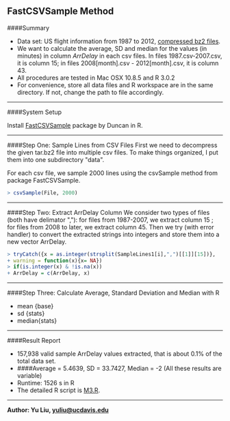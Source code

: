 FastCSVSample Method
---------------------

####Summary
* Data set: US flight information from 1987 to 2012, [compressed bz2 files].
* We want to calculate the average, SD and median for the values (in minutes) in column *ArrDelay* in each csv files. In files 1987.csv-2007.csv, it is column 15; in files 2008[month].csv - 2012[month].csv, it is column 43.
* All procedures are tested in Mac OSX 10.8.5 and R 3.0.2
* For convenience, store all data files and R workspace are in the same directory. If not, change the path to file accordingly.

---

####System Setup

Install [FastCSVSample](https://github.com/duncantl/FastCSVSample) package by Duncan in R.

----
####Step One: Sample Lines from CSV Files
First we need to decompress the given tar.bz2 file into multiple csv files. To make things organized, I put them into one subdirectory "data". 

For each csv file, we sample 2000 lines using the csvSample method from package FastCSVSample.
```R
> csvSample(File, 2000) 
```
-----
####Step Two: Extract ArrDelay Column
We consider two types of files (both have delimator ","): for files from 1987-2007, we extract column 15 ; for files from 2008 to later, we extract column 45. Then we try (with error handler) to convert the extracted strings into integers and store them into a new vector ArrDelay.
```R
> tryCatch({x = as.integer(strsplit(SampleLines1[i],",")[[1]][15])}, 
+ warning = function(x){x= NA})
> if(is.integer(x) & !is.na(x))
+ ArrDelay = c(ArrDelay, x)
```

----
####Step Three: Calculate Average, Standard Deviation and Median with R
* mean {base}
* sd {stats}
* median{stats}

---
####Result Report
* 157,938 valid sample ArrDelay values extracted, that is about 0.1% of the total data set.
* ####Average = 5.4639, SD = 33.7427, Median = -2 (All these results are variable)
* Runtime: 1526 s in R
* The detailed R script is [M3.R](https://github.com/eileenlyly/STA250HW1/blob/master/M3.R).

----
**Author: Yu Liu, [yuliu@ucdavis.edu](mailto:yuliu@ucdavis.edu)**

[compressed bz2 files]: http://eeyore.ucdavis.edu/stat250/Data/Airlines/Delays1987_2013.tar.bz2

    